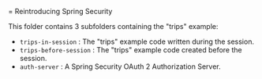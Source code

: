 = Reintroducing Spring Security

This folder contains 3 subfolders containing the "trips" example:

 - `trips-in-session` : The "trips" example code written during the session.
 - `trips-before-session` : The "trips" example code created before the session.
 - `auth-server` : A Spring Security OAuth 2 Authorization Server.
